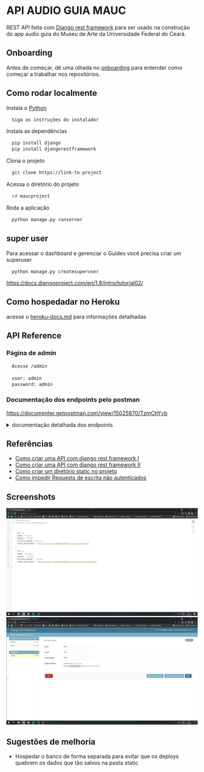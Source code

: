 
# API AUDIO GUIA MAUC

REST API feita com [Django rest framework](https://www.django-rest-framework.org/) para ser usado na construção do app audio guia do Museu de Arte da Universidade Federal do Ceará.

## Onboarding

Antes de começar, dê uma olhada no [onboarding](/on_boarding.md) para entender como começar a trabalhar nos repositórios.

## Como rodar localmente
  
Instala o [Python](https://www.python.org/ftp/python/3.9.5/python-3.9.5-amd64.exe) 
  
```
  Siga as instruções do instalador
```

Instala as dependências

```bash
  pip install django
  pip install djangorestframework
```

Clona o projeto

```bash
  git clone https://link-to-project
```

Acessa o diretório do projeto

```bash
  cd maucproject
```

Roda a aplicação

```bash
  python manage.py runserver
```

## super user

Para acessar o dashboard e gerenciar o Guides você precisa criar um superuser
```
  python manage.py createsuperuser
```
https://docs.djangoproject.com/en/1.8/intro/tutorial02/

## Como hospedadar no Heroku

acesse o [heroku-docs.md](./docs/heroku-docs.md) para informações detalhadas

## API Reference

### Página de admin
```
  Acesse /admin

  user: admin
  password: admin
```

### Documentação dos endpoints pelo postman
  https://documenter.getpostman.com/view/15025870/TzmChYvb

<details>
  <summary>documentação detalhada dos endpoints</summary>
### Get all guides

```http
  GET /api/guides
```

Recebe uma lista de Guides

### Get guide

```http
  GET /api/guides/id
```

| field | Type     | Description                       |
| :-------- | :------- | :-------------------------------- |
| `id`      | `int` | a id do item |
| `name`      | `string` | nome da obra|
| `author`      | `string` | nome do autor|
| `alt_description`      | `string` | descrição textual da obra|
| `audio_description`      | `file` | audio descrição da obra|

Recebe um guide
  
</details>

## Referências

 - [Como criar uma API com django rest framework I](https://medium.com/@marcosrabaioli/criando-uma-api-rest-utilizando-django-rest-framework-parte-1-55ac3e394fa)   
 - [Como criar uma API com django rest framework II](https://www.django-rest-framework.org/tutorial/quickstart/)
 - [Como criar um diretório static no projeto](https://stackoverflow.com/questions/62737136/saving-image-file-in-particular-directory-in-django-rest-framework)
 - [Como impedir Requests de escrita não autenticados](https://www.django-rest-framework.org/api-guide/permissions/)
 
## Screenshots
![get return](docs/screenshot1.jpg)
![Admin page](docs/screenshot2.jpg)


## Sugestões de melhoria

- Hospedar o banco de forma separada para evitar que os deploys quebrem os dados que tão salvos na pasta static
